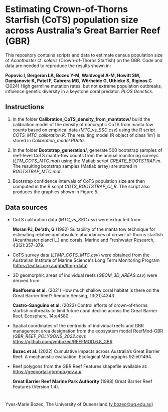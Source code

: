 # Estimating Crown-of-Thorns Starfish (CoTS) population size across Australia’s Great Barrier Reef (GBR)

This repository contains scripts and data to estimate census population size of *Acanthaster* cf. *solaris* (Crown-of-Thorns Starfish) on the GBR.
Code and data are needed to reproduce the results shown in:

**Popovic I, Bergeron LA, Bozec Y-M, Waldvogel A-M, Howitt SM, Damjanovic K, Patel F, Cabrera MG, Wörheide G, Uthicke S, Riginos C** (2024) High germline mutation rates, but not extreme population outbreaks, influence genetic diversity in a keystone coral predator. *PLOS Genetics*.

## Instructions

1) In the folder **Calibration_CoTS_density_from_mantatow/** build the calibration model of the density of noncryptic CoTS from manta tow counts based on empirical data (*MTC_vs_SSC.csv*) using the R script *COTS_MTC_calibration.R*. The resulting model (R object of class ‘lm’) is stored in *Calibration_model.RData*.
  
2) In the folder **Bootstrap_generation/**, generate 500 bootstrap samples of reef-level CoTS manta-tow counts from the annual monitoring surveys (*LTM_COTS_MTC.mat*) using the Matlab script *CREATE_BOOTSTRAP.m*. The resulting bootstrap samples (Matlab array) are stored in *BOOTSTRAP_MTC.mat*.
   
3) Bootstrap confidence intervals of CoTS population size are then computed in the R script *COTS_BOOTSTRAP_CI_R*. The script also produces the graphics shown in Figure 5.

## Data sources
- CoTS calibration data (*MTC_vs_SSC.csv*) were extracted from:
  
    **Moran PJ, De'ath, G** (1992) Suitability of the manta tow technique for estimating relative and absolute abundances of crown-of-thorns starfish (Acanthaster planci L.) and corals. Marine and Freshwater Research, 43(2):357-379.
    
- CoTS survey data (*LTMP_COTS_MTC.csv*) were obtained from the Australian Institute of Marine Science's Long Term Monitoring Program (https://eatlas.org.au/gbr/ltmp-data)

- 3D geomorphic areas of individual reefs (*GEOM_3D_AREAS.csv*) were derived from:

    **Roelfsema et al.** (2021) How much shallow coral habitat is there on the Great Barrier Reef? Remote Sensing, 13(21):4343
    
    **Castro-Sanguino et al.** (2023) Control efforts of crown‐of‐thorns starfish outbreaks to limit future coral decline across the Great Barrier Reef. Ecosphere, 14:e4580.

- Spatial coordinates of the centroids of individual reefs and GBR management area designation from the ecosystem model ReefMod-GBR (*GBR_REEF_POLYGONS_2022.csv*): https://github.com/ymbozec/REEFMOD.6.8_GBR
  
    **Bozec et al.** (2022) Cumulative impacts across Australia’s Great Barrier Reef: A mechanistic evaluation. Ecological Monographs 92:e01494.

- Reef polygons from the GBR Reef Features shapefile available at: https://geoportal.gbrmpa.gov.au/
  
     **Great Barrier Reef Marine Park Authority** (1998) Great Barrier Reef Features (Version 1.4).
  
#
Yves-Marie Bozec, The University of Queensland (y.bozec@uq.edu.au)
